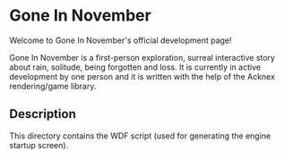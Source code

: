 # Gone In November

Welcome to Gone In November's official development page!

Gone In November is a first-person exploration, surreal interactive story about rain, solitude, being forgotten and loss. It is currently in active development by one person and it is written with the help of the Acknex rendering/game library.

## Description
This directory contains the WDF script (used for generating the engine startup screen).
